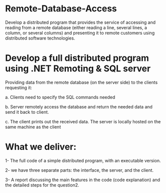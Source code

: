# Remote-Database-Access
Develop a distributed program that provides the service of accessing and reading from a remote database
(either reading a line, several lines, a column, or several columns) and presenting 
it to remote customers using distributed software technologies.

# Develop a full distributed program using .NET Remoting & SQL server
 Providing data from the remote database (on the server side) to the clients requesting it:

a. Clients need to specify the SQL commands needed

b. Server remotely access the database and return the needed data and send it back to client.

c. The client prints out the received data. The server is locally hosted on the same machine as the client

# What we deliver:
1- The full code of a simple distributed program, with an executable version.

2- we have three separate parts: the interface, the server, and the client.

3- A report discussing the main features in the code (code explanation) and the detailed steps for the question2.
